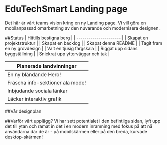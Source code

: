 # EduTechSmart Landing page
Det här är vårt teams vision kring en ny Landing page. Vi vill göra en mobilanpassad omarbetning av den nuvarande och modernisera designen.

##Status
| Hittills bestigna berg | 
| ---------------------- |
| Skapat en projektstruktur | 
| Skapat en backlog |
| Skapat denna README |
| Tagit fram en ny grovdesign |
| Valt en tjusig färgskala |
| Riggat upp sidans byggställning |
| Snickrat upp ytterväggar och tak |

| Planerade landvinningar |
 ----------------------- |
| En ny bländande Hero! |
| Fräscha info-sektioner ala mode! |
| Inbjudande sociala länkar |
| Läcker interaktiv grafik |

##Vår designplan

##Varför vårt upplägg?
Vi har sett potentialet i den befintliga sidan, lyft upp det till ytan och ramat in det i en modern inramning med fokus på att nå användarna där de är - på mobilskärmen eller på den breda, kurvade desktop-skärmen!  
